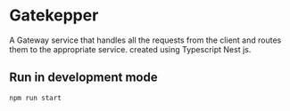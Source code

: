 # Gatekepper

A Gateway service that handles all the requests from the client and routes them to the appropriate service. created using Typescript Nest js.

## Run in development mode

```bash
npm run start
```
